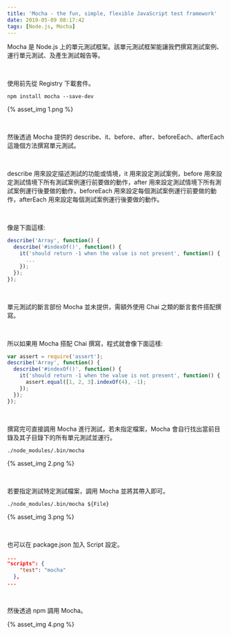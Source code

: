 ```yaml
---
title: 'Mocha - the fun, simple, flexible JavaScript test framework'
date: 2019-05-09 08:17:42
tags: [Node.js, Mocha]
---
```


Mocha 是 Node.js 上的單元測試框架。該單元測試框架能讓我們撰寫測試案例、運行單元測試、及產生測試報告等。    

<!-- More -->

</br>


使用前先從 Registry 下載套件。  

    npm install mocha --save-dev

{% asset_img 1.png %}

</br>


然後透過 Mocha 提供的 describe、it、before、after、beforeEach、afterEach 這幾個方法撰寫單元測試。  

</br>


describe 用來設定描述測試的功能或情境，it 用來設定測試案例，before 用來設定測試情境下所有測試案例運行前要做的動作，after 用來設定測試情境下所有測試案例運行後要做的動作，beforeEach 用來設定每個測試案例運行前要做的動作，afterEach 用來設定每個測試案例運行後要做的動作。  

</br>


像是下面這樣:  

```js
describe('Array', function() {
  describe('#indexOf()', function() {
    it('should return -1 when the value is not present', function() {
      ...
    });
  });
});
```

</br>


單元測試的斷言部份 Mocha 並未提供，需額外使用 Chai 之類的斷言套件搭配撰寫。

</br>


所以如果用 Mocha 搭配 Chai 撰寫，程式就會像下面這樣:  

```js
var assert = require('assert');
describe('Array', function() {
  describe('#indexOf()', function() {
    it('should return -1 when the value is not present', function() {
      assert.equal([1, 2, 3].indexOf(4), -1);
    });
  });
});
```

</br>


撰寫完可直接調用 Mocha 進行測試，若未指定檔案，Mocha 會自行找出當前目錄及其子目錄下的所有單元測試並運行。  

    ./node_modules/.bin/mocha

{% asset_img 2.png %}

</br>


若要指定測試特定測試檔案，調用 Mocha 並將其帶入即可。  

    ./node_modules/.bin/mocha ${File}

{% asset_img 3.png %}

</br>


也可以在 package.json 加入 Script 設定。  

```json
...
"scripts": {
    "test": "mocha"
  },
...
```

</br>


然後透過 npm 調用 Mocha。

{% asset_img 4.png %}

</br>

